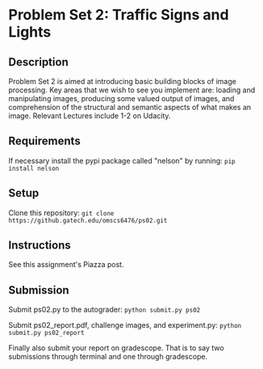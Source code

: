 # Problem Set 2: Traffic Signs and Lights

## Description

Problem Set 2 is aimed at introducing basic building blocks of image processing.  Key areas that we wish to see you implement are: loading and manipulating images, producing some valued output of images, and comprehension of the structural and semantic aspects of what makes an image.  Relevant Lectures include 1-2 on Udacity.

## Requirements
If necessary install the pypi package called "nelson" by running:
`pip install nelson`

## Setup
Clone this repository:
`git clone https://github.gatech.edu/omscs6476/ps02.git`

## Instructions

See this assignment's Piazza post.

## Submission
Submit ps02.py to the autograder:
`python submit.py ps02`

Submit ps02_report.pdf, challenge images, and experiment.py:
`python submit.py ps02_report`

Finally also submit your report on gradescope. That is to say two submissions through terminal and one through gradescope.
